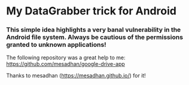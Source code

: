 # My DataGrabber trick for Android
### This simple idea highlights a very banal vulnerability in the Android file system. Always be cautious of the permissions granted to unknown applications!

The following repository was a great help to me:
https://github.com/mesadhan/google-drive-app

Thanks to mesadhan (https://mesadhan.github.io/) for it!
